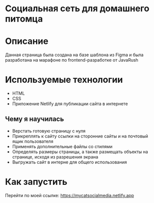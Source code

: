 # Социальная сеть для домашнего питомца

# Описание
Данная страница была создана на базе шаблона из Figma и была разработана на марафоне по frontend-разработке от JavaRush

# Используемые технологии
- HTML
- CSS
- Приложение Netlify для публикации сайта в интернете

## Чему я научилась
- Верстать готовую страницу с нуля
- Прикреплять к сайту ссылки на сторонние сайты и на почтовый ящик пользователя
- Применять дополнительные файлы со стилями
- Определять размеры страницы, а также размещать объекты на странице, исходя из разрешения экрана
- Выгружать сайт в интерне для общего использования

# Как запустить
Перейти по моей ссылке: https://mycatsocialmedia.netlify.app
